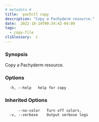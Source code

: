 ```yaml
---
# metadata # 
title:  pachctl copy
description: "Copy a Pachyderm resource."
date:  2022-10-14T09:34:42-04:00
tags:
  - copy-file
cliGlossary:  c
---
```


### Synopsis

Copy a Pachyderm resource.

### Options

```
  -h, --help   help for copy
```

### Inherited Options

```
      --no-color   Turn off colors.
  -v, --verbose    Output verbose logs
```

